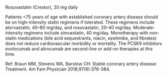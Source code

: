 Rosuvastatin (Crestor), 20 mg daily

Patients <75 years of age with established coronary artery disease should be on high-intensity statin regimens if tolerated. These regimens include atorvastatin, 40–80 mg/day, and rosuvastatin, 20–40 mg/day. Moderate-intensity regimens include simvastatin, 40 mg/day. Monotherapy with non-statin medications (bile acid sequestrants, niacin, ezetimibe, and fibrates) does not reduce cardiovascular morbidity or mortality. The PCSK9 inhibitors evolocumab and alirocumab are second-line or add-on therapies at this time.

Ref: Braun MM, Stevens WA, Barstow CH: Stable coronary artery disease: Treatment. Am Fam Physician 2018;97(6):376-384.